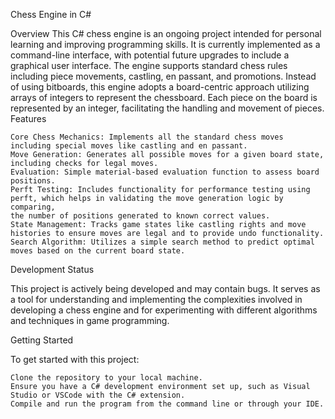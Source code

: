 Chess Engine in C#


Overview
This C# chess engine is an ongoing project intended for personal learning and improving programming skills. It is currently implemented as a command-line interface, with potential future upgrades to include a graphical user interface. The engine supports standard chess rules including piece movements, castling, en passant, and promotions. Instead of using bitboards, this engine adopts a board-centric approach utilizing arrays of integers to represent the chessboard. Each piece on the board is represented by an integer, facilitating the handling and movement of pieces.
Features

    Core Chess Mechanics: Implements all the standard chess moves including special moves like castling and en passant.
    Move Generation: Generates all possible moves for a given board state, including checks for legal moves.
    Evaluation: Simple material-based evaluation function to assess board positions.
    Perft Testing: Includes functionality for performance testing using perft, which helps in validating the move generation logic by comparing,
    the number of positions generated to known correct values.
    State Management: Tracks game states like castling rights and move histories to ensure moves are legal and to provide undo functionality.
    Search Algorithm: Utilizes a simple search method to predict optimal moves based on the current board state.

Development Status

This project is actively being developed and may contain bugs. It serves as a tool for understanding and implementing the complexities involved in developing a chess engine and for experimenting with different algorithms and techniques in game programming.


Getting Started

To get started with this project:

    Clone the repository to your local machine.
    Ensure you have a C# development environment set up, such as Visual Studio or VSCode with the C# extension.
    Compile and run the program from the command line or through your IDE.
